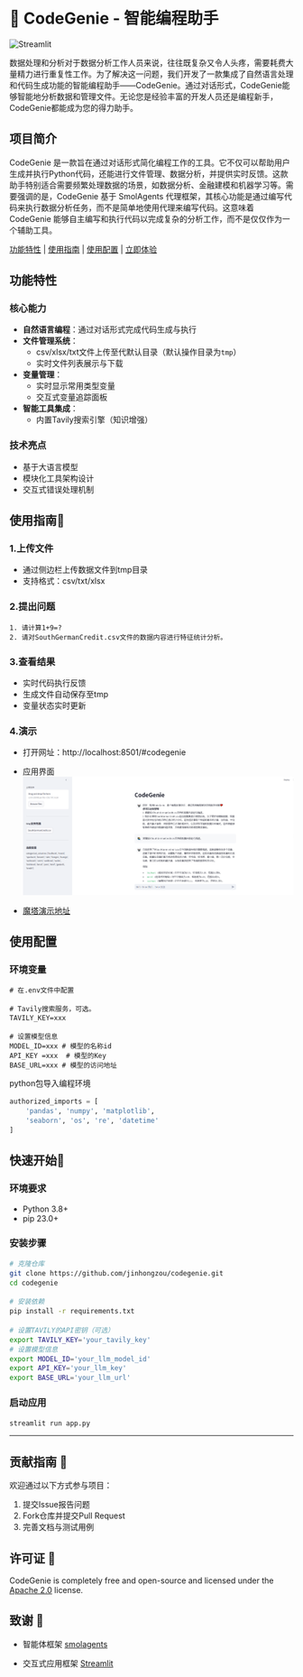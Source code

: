 # 🤗 CodeGenie - 智能编程助手

![Streamlit](https://img.shields.io/badge/Streamlit-FF4B4B?style=for-the-badge&logo=Streamlit&logoColor=white)

数据处理和分析对于数据分析工作人员来说，往往既复杂又令人头疼，需要耗费大量精力进行重复性工作。为了解决这一问题，我们开发了一款集成了自然语言处理和代码生成功能的智能编程助手——CodeGenie。通过对话形式，CodeGenie能够智能地分析数据和管理文件。无论您是经验丰富的开发人员还是编程新手，CodeGenie都能成为您的得力助手。

## 项目简介
CodeGenie 是一款旨在通过对话形式简化编程工作的工具。它不仅可以帮助用户生成并执行Python代码，还能进行文件管理、数据分析，并提供实时反馈。这款助手特别适合需要频繁处理数据的场景，如数据分析、金融建模和机器学习等。需要强调的是，CodeGenie 基于 SmolAgents 代理框架，其核心功能是通过编写代码来执行数据分析任务，而不是简单地使用代理来编写代码。这意味着 CodeGenie 能够自主编写和执行代码以完成复杂的分析工作，而不是仅仅作为一个辅助工具。

[功能特性](#功能特性) | [使用指南](#使用指南) | [使用配置](#使用配置) | [立即体验](#快速开始) 

## 功能特性 

### 核心能力
- **自然语言编程**：通过对话形式完成代码生成与执行
- **文件管理系统**：
  - csv/xlsx/txt文件上传至代默认目录（默认操作目录为`tmp`）
  - 实时文件列表展示与下载
- **变量管理**：
  - 实时显示常用类型变量
  - 交互式变量追踪面板
- **智能工具集成**：
  - 内置Tavily搜索引擎（知识增强）

### 技术亮点
- 基于大语言模型
- 模块化工具架构设计
- 交互式错误处理机制

## 使用指南📖
### 1.上传文件
-   通过侧边栏上传数据文件到tmp目录
-   支持格式：csv/txt/xlsx

### 2.提出问题
```示例
1. 请计算1+9=?
2. 请对SouthGermanCredit.csv文件的数据内容进行特征统计分析。
```
### 3.查看结果
-  实时代码执行反馈
-  生成文件自动保存至tmp
-  变量状态实时更新
### 4.演示
- 打开网址：http://localhost:8501/#codegenie
- 应用界面
![Streamlit](png/demo1.png)

- [魔塔演示地址](https://modelscope.cn/studios/nqzxm0618/codegenie/summary)
## 使用配置
### 环境变量

```env
# 在.env文件中配置

# Tavily搜索服务，可选。
TAVILY_KEY=xxx

# 设置模型信息
MODEL_ID=xxx # 模型的名称id
API_KEY =xxx  # 模型的Key
BASE_URL=xxx # 模型的访问地址

```

python包导入编程环境
```python
authorized_imports = [
    'pandas', 'numpy', 'matplotlib',
    'seaborn', 'os', 're', 'datetime'
]
```

## 快速开始🚀

### 环境要求
- Python 3.8+
- pip 23.0+

### 安装步骤
```bash
# 克隆仓库
git clone https://github.com/jinhongzou/codegenie.git
cd codegenie

# 安装依赖
pip install -r requirements.txt

# 设置TAVILY的API密钥（可选）
export TAVILY_KEY='your_tavily_key'
# 设置模型信息
export MODEL_ID='your_llm_model_id'
export API_KEY='your_llm_key'
export BASE_URL='your_llm_url'

```

### 启动应用 
```bash
streamlit run app.py
```

---
## 贡献指南 🤝
欢迎通过以下方式参与项目：
1. 提交Issue报告问题
2. Fork仓库并提交Pull Request
3. 完善文档与测试用例

## 许可证 📄
CodeGenie is completely free and open-source and licensed under the [Apache 2.0](https://www.apache.org/licenses/LICENSE-2.0) license.

## 致谢 🙏
-    智能体框架 [smolagents](https://github.com/huggingface/smolagents)

-    交互式应用框架 [Streamlit](https://github.com/streamlit/streamlit)

